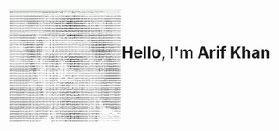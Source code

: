 <img src="Ascii-image.png" style="width:200px; height:200px; margin-top:-20px; align:left" alt="Arif Khan" align="left" />
<h1 style="align: right">Hello, I'm Arif Khan</h1>
